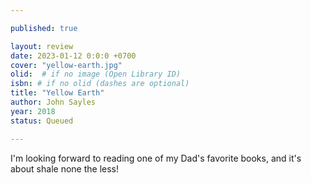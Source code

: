 ```yaml
---

published: true

layout: review
date: 2023-01-12 0:0:0 +0700
cover: "yellow-earth.jpg"
olid:  # if no image (Open Library ID)
isbn: # if no olid (dashes are optional)
title: "Yellow Earth"
author: John Sayles
year: 2018
status: Queued 

---
```


I'm looking forward to reading one of my Dad's favorite books, and it's about shale none the less!